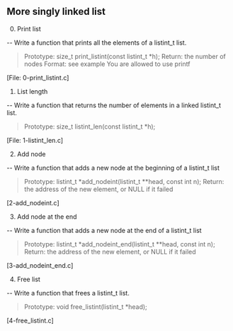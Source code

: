More singly linked list
------------------------

0. Print list

-- Write a function that prints all the elements of a listint_t list.
>Prototype: size_t print_listint(const listint_t *h);
>Return: the number of nodes
>Format: see example
>You are allowed to use printf

[File: 0-print_listint.c]

1. List length

-- Write a function that returns the number of elements in a linked listint_t list.
>Prototype: size_t listint_len(const listint_t *h);

[File: 1-listint_len.c]

2. Add node

-- Write a function that adds a new node at the beginning of a listint_t list
>Prototype: listint_t *add_nodeint(listint_t **head, const int n);
>Return: the address of the new element, or NULL if it failed

[2-add_nodeint.c]

3. Add node at the end

-- Write a function that adds a new node at the end of a listint_t list
>Prototype: listint_t *add_nodeint_end(listint_t **head, const int n);
>Return: the address of the new element, or NULL if it failed

[3-add_nodeint_end.c]

4. Free list

-- Write a function that frees a listint_t list.
>Prototype: void free_listint(listint_t *head);

[4-free_listint.c]
